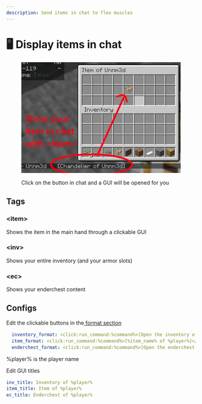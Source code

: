 ```yaml
---
description: Send items in chat to flex muscles
---
```


# 🖥 Display items in chat

<figure><img src="../.gitbook/assets/redischat_showcase3.png" alt=""><figcaption><p>Click on the button in chat and a GUI will be opened for you</p></figcaption></figure>

## Tags

### \<item>

Shows the item in the main hand through a clickable GUI

### \<inv>

Shows your entire inventory (and your armor slots)

### \<ec>

Shows your enderchest content

## Configs

Edit the clickable buttons in the[ format section](chat-formats.md)

```yaml
  inventory_format: <click:run_command:%command%>[Open the inventory of %player%]</click>
  item_format: <click:run_command:%command%>[%item_name% of %player%]</click>
  enderchest_format: <click:run_command:%command%>[Open the enderchest of %player%]</click>
```

%player% is the player name

Edit GUI titles

```yaml
inv_title: Inventory of %player%
item_title: Item of %player%
ec_title: Enderchest of %player%
```
